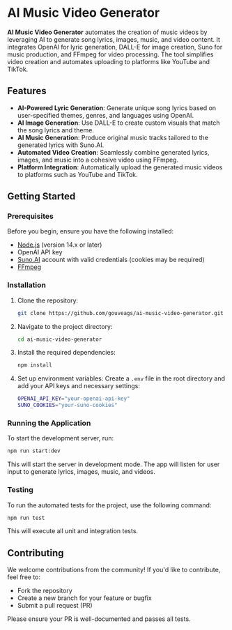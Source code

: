 # AI Music Video Generator

**AI Music Video Generator** automates the creation of music videos by leveraging AI to generate song lyrics, images, music, and video content. It integrates OpenAI for lyric generation, DALL-E for image creation, Suno for music production, and FFmpeg for video processing. The tool simplifies video creation and automates uploading to platforms like YouTube and TikTok.

## Features

- **AI-Powered Lyric Generation**: Generate unique song lyrics based on user-specified themes, genres, and languages using OpenAI.
- **AI Image Generation**: Use DALL-E to create custom visuals that match the song lyrics and theme.
- **AI Music Generation**: Produce original music tracks tailored to the generated lyrics with Suno.AI.
- **Automated Video Creation**: Seamlessly combine generated lyrics, images, and music into a cohesive video using FFmpeg.
- **Platform Integration**: Automatically upload the generated music videos to platforms such as YouTube and TikTok.

## Getting Started

### Prerequisites

Before you begin, ensure you have the following installed:

- [Node.js](https://nodejs.org/) (version 14.x or later)
- OpenAI API key
- [Suno.AI](https://suno.com/) account with valid credentials (cookies may be required)
- [FFmpeg](https://ffmpeg.org/)

### Installation

1. Clone the repository:

   ```bash
   git clone https://github.com/gouveags/ai-music-video-generator.git
   ```

2. Navigate to the project directory:

   ```bash
   cd ai-music-video-generator
   ```

3. Install the required dependencies:

   ```bash
   npm install
   ```

4. Set up environment variables:
   Create a `.env` file in the root directory and add your API keys and necessary settings:
   ```bash
   OPENAI_API_KEY="your-openai-api-key"
   SUNO_COOKIES="your-suno-cookies"
   ```

### Running the Application

To start the development server, run:

```bash
npm run start:dev
```

This will start the server in development mode. The app will listen for user input to generate lyrics, images, music, and videos.

### Testing

To run the automated tests for the project, use the following command:

```bash
npm run test
```

This will execute all unit and integration tests.

## Contributing

We welcome contributions from the community! If you'd like to contribute, feel free to:

- Fork the repository
- Create a new branch for your feature or bugfix
- Submit a pull request (PR)

Please ensure your PR is well-documented and passes all tests.
